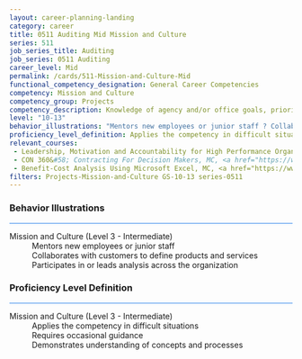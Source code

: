 ```yaml
---
layout: career-planning-landing
category: career
title: 0511 Auditing Mid Mission and Culture
series: 511
job_series_title: Auditing
job_series: 0511 Auditing
career_level: Mid
permalink: /cards/511-Mission-and-Culture-Mid
functional_competency_designation: General Career Competencies
competency: Mission and Culture
competency_group: Projects
competency_description: Knowledge of agency and/or office goals, priorities, purpose, and its underlying values; ability to contribute to agency and/or office success, improvements, and workforce development.
level: "10-13"
behavior_illustrations: "Mentors new employees or junior staff ? Collaborates with customers to define products and services ? Participates in or leads analysis across the organization"
proficiency_level_definition: Applies the competency in difficult situations ? Requires occasional guidance ? Demonstrates understanding of concepts and processes
relevant_courses: 
 - Leadership, Motivation and Accountability for High Performance Organizations (LEAD9020), GSU, <a href="https://www.LearnAtGSUSA.com/LEAD9022">https://www.LearnAtGSUSA.com/LEAD9022</a>
 - CON 360&#58; Contracting For Decision Makers, MC, <a href="https://www.managementconcepts.com/course/id/1360?utm_source=CFOportal&utm_medium=listing&utm_campaign=CFOTTEP&utm_id=23FM">https://www.managementconcepts.com/course/id/1360?utm_source=CFOportal&utm_medium=listing&utm_campaign=CFOTTEP&utm_id=23FM</a>
 - Benefit-Cost Analysis Using Microsoft Excel, MC, <a href="https://www.managementconcepts.com/course/id/5405?utm_source=CFOportal&utm_medium=listing&utm_campaign=CFOTTEP&utm_id=23FM">https://www.managementconcepts.com/course/id/5405?utm_source=CFOportal&utm_medium=listing&utm_campaign=CFOTTEP&utm_id=23FM</a>
filters: Projects-Mission-and-Culture GS-10-13 series-0511
---
```


<div class="desktop:grid-col-6 margin-y-3">
  <div class="border-top-2 bg-white padding-3 shadow-5 height-full members-hover border-1px button-border border-top-blue radius-lg card-text-color">
    <h3>Behavior Illustrations</h3>
    <hr style="background-color: #2680EB !important;"/>
    <dl class="text-base card-content-color"><dt>Mission and Culture (Level 3 - Intermediate)</dt><dd>Mentors new employees or junior staff </dd><dd> Collaborates with customers to define products and services </dd><dd> Participates in or leads analysis across the organization</dd></dl>
  </div>
</div>
<div class="desktop:grid-col-6 margin-y-3">
  <div class="border-top-2 bg-white padding-3 shadow-5 height-full members-hover border-1px button-border border-top-blue radius-lg card-text-color">
    <h3>Proficiency Level Definition</h3>
     <hr style="background-color: #2680EB !important;"/>
    <dl class="text-base card-content-color"><dt>Mission and Culture (Level 3 - Intermediate)</dt><dd>Applies the competency in difficult situations </dd><dd> Requires occasional guidance </dd><dd> Demonstrates understanding of concepts and processes</dd></dl>
  </div>
</div>
